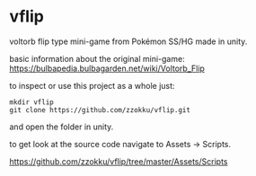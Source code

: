 # vflip
voltorb flip type mini-game from Pokémon SS/HG made in unity.

basic information about the original mini-game:
https://bulbapedia.bulbagarden.net/wiki/Voltorb_Flip

to inspect or use this project as a whole just:

````
mkdir vflip
git clone https://github.com/zzokku/vflip.git
````
and open the folder in unity.

to get look at the source code navigate to Assets -> Scripts.

https://github.com/zzokku/vflip/tree/master/Assets/Scripts
